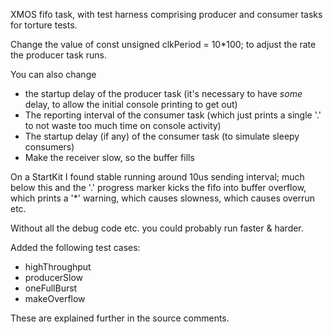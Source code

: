 XMOS fifo task, with test harness comprising producer and consumer tasks for torture tests.

Change the value of const unsigned clkPeriod = 10*100; to adjust the rate the producer task runs.

You can also change
- the startup delay of the producer task (it's necessary to have *some* delay, to allow the initial console printing to get out)
- The reporting interval of the consumer task (which just prints a single '.' to not waste too much time on console activity)
- The startup delay (if any) of the consumer task (to simulate sleepy consumers)
- Make the receiver slow, so the buffer fills

On a StartKit I found stable running around 10us sending interval; much below this and the '.' progress marker kicks the fifo into 
buffer overflow, which prints a '*' warning, which causes slowness, which causes overrun etc.

Without all the debug code etc. you could probably run faster & harder.

Added the following test cases:
- highThroughput
- producerSlow
- oneFullBurst
- makeOverflow  

These are explained further in the source comments.
